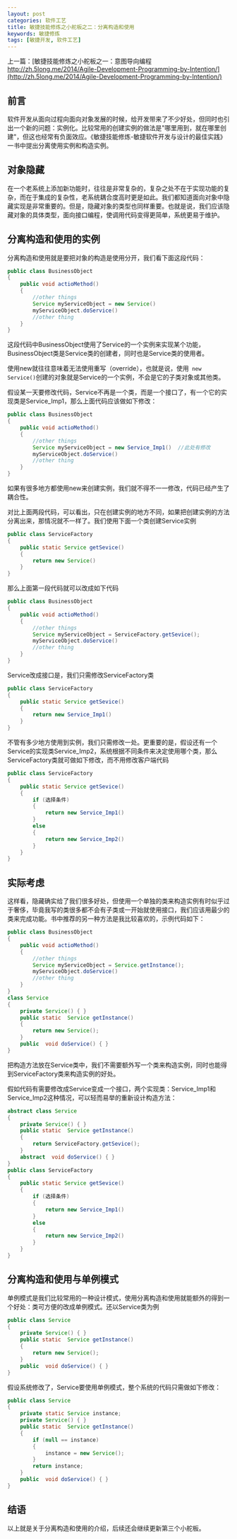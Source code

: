 ```yaml
---
layout: post
categories: 软件工艺
title: 敏捷技能修炼之小舵板之二：分离构造和使用
keywords: 敏捷修炼
tags: [敏捷开发, 软件工艺]
---
```


上一篇：[敏捷技能修炼之小舵板之一：意图导向编程 http://zh.5long.me/2014/Agile-Development-Programming-by-Intention/](http://zh.5long.me/2014/Agile-Development-Programming-by-Intention/)

## 前言
软件开发从面向过程向面向对象发展的时候，给开发带来了不少好处，但同时也引出一个新的问题：实例化。比较常用的创建实例的做法是"哪里用到，就在哪里创建"，但这也经常有负面效应。《敏捷技能修炼-敏捷软件开发与设计的最佳实践》一书中提出分离使用实例和构造实例。

## 对象隐藏
在一个老系统上添加新功能时，往往是非常复杂的，复杂之处不在于实现功能的复杂，而在于集成的复杂性，老系统耦合度高时更是如此。我们都知道面向对象中隐藏实现是非常重要的。但是，隐藏对象的类型也同样重要。也就是说，我们应该隐藏对象的具体类型，面向接口编程，使调用代码变得更简单，系统更易于维护。

<!--more-->

## 分离构造和使用的实例
分离构造和使用就是要把对象的构造是使用分开，我们看下面这段代码：

```java
public class BusinessObject
{
	public void actioMethod()
	{
		//other things
		Service myServiceObject = new Service()
		myServiceObject.doService()
		//other thing
	}
}
```

这段代码中BusinessObject使用了Service的一个实例来实现某个功能，BusinessObject类是Service类的创建者，同时也是Service类的使用者。

使用new就往往意味着无法使用重写（override），也就是说，使用`` new Service()``创建的对象就是Service的一个实例，不会是它的子类对象或其他类。

假设某一天要修改代码，Service不再是一个类，而是一个接口了，有一个它的实现类是Service_Imp1，那么上面代码应该做如下修改：

```java
public class BusinessObject
{
	public void actioMethod()
	{
		//other things
		Service myServiceObject = new Service_Imp1()  //此处有修改
		myServiceObject.doService()
		//other thing
	}
}
```

如果有很多地方都使用new来创建实例，我们就不得不一一修改，代码已经产生了耦合性。

对比上面两段代码，可以看出，只在创建实例的地方不同，如果把创建实例的方法分离出来，那情况就不一样了。我们使用下面一个类创建Service实例

```java
public class ServiceFactory
{
	public static Service getSevice()
	{
		return new Service()
	}
}
```

那么上面第一段代码就可以改成如下代码

```java
public class BusinessObject
{
	public void actioMethod()
	{
		//other things
		Service myServiceObject = ServiceFactory.getSevice();
		myServiceObject.doService()
		//other thing
	}
}
```

Service改成接口是，我们只需修改ServiceFactory类

```java
public class ServiceFactory
{
	public static Service getSevice()
	{
		return new Service_Imp1()
	}
}
```

不管有多少地方使用到实例，我们只需修改一处。更重要的是，假设还有一个Service的实现类Service_Imp2，系统根据不同条件来决定使用哪个类，那么ServiceFactory类就可做如下修改，而不用修改客户端代码

```java
public class ServiceFactory
{
	public static Service getSevice()
	{
		if (选择条件)
		{
			return new Service_Imp1()
		}
		else
		{
			return new Service_Imp2()
		}
	}
}
```

## 实际考虑
这样看，隐藏确实给了我们很多好处，但使用一个单独的类来构造实例有时似乎过于奢侈，毕竟我写的类很多都不会有子类或一开始就使用接口，我们应该用最少的类来完成功能。书中推荐的另一种方法是我比较喜欢的，示例代码如下：

```java
public class BusinessObject
{
	public void actioMethod()
	{
		//other things
		Service myServiceObject = Service.getInstance();
		myServiceObject.doService()
		//other thing
	}
}
class Service
{
	private Service() { }
	public static  Service getInstance()
	{
		return new Service();
	}
	public  void doService() { }
}
```

把构造方法放在Service类中，我们不需要额外写一个类来构造实例，同时也能得到ServiceFactory类来构造实例的好处。

假如代码有需要修改成Service变成一个接口，两个实现类：Service_Imp1和Service_Imp2这种情况，可以轻而易举的重新设计构造方法：

```java
abstract class Service
{
	private Service() { }
	public static  Service getInstance()
	{
		return ServiceFactory.getSevice();
	}
	abstract  void doService() { }
}
public class ServiceFactory
{
	public static Service getSevice()
	{
		if (选择条件)
		{
			return new Service_Imp1()
		}
		else
		{
			return new Service_Imp2()
		}
	}
}
```

## 分离构造和使用与单例模式
单例模式是我们比较常用的一种设计模式，使用分离构造和使用就能额外的得到一个好处：类可方便的改成单例模式。还以Service类为例

```java
public class Service
{
	private Service() { }
	public static  Service getInstance()
	{
		return new Service();
	}
	public  void doService() { }
}
```

假设系统修改了，Service要使用单例模式，整个系统的代码只需做如下修改：

```java
public class Service
{
	private static Service instance;
	private Service() { }
	public static  Service getInstance()
	{
		if (null == instance)
		{
			instance = new Service();
		}
		return instance;
	}
	public  void doService() { }
}
```

## 结语
以上就是关于分离构造和使用的介绍，后续还会继续更新第三个小舵板。
